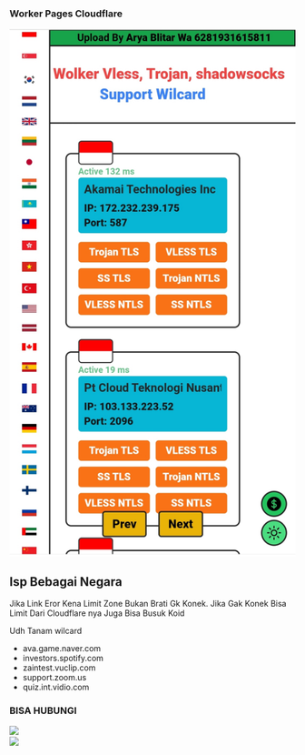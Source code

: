 ### Worker Pages Cloudflare

![logo](https://raw.githubusercontent.com/Arya-Blitar22/wolker/main/wic.png)

## Isp Bebagai Negara
Jika Link Eror Kena Limit Zone Bukan Brati Gk Konek. Jika Gak Konek Bisa Limit Dari Cloudflare nya Juga Bisa Busuk Koid

Udh Tanam wilcard
- ava.game.naver.com
- investors.spotify.com
- zaintest.vuclip.com
- support.zoom.us
- quiz.int.vidio.com

  
### BISA HUBUNGI
<a href="https://t.me/AryaBlitar" target=”_blank”><img src="https://img.shields.io/static/v1?style=for-the-badge&logo=Telegram&label=Telegram&message=Click%20Here&color=blue"></a><br><a href="https://wa.me/6281931615811" target=”_blank”><img src="https://img.shields.io/static/v1?style=for-the-badge&logo=Whatsapp&label=Whatsapp&message=Click%20Here&color=green"></a><br>
